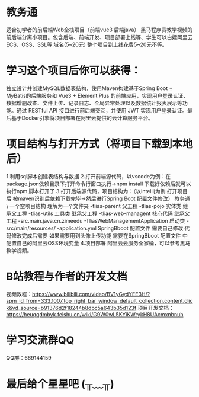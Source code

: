 # 教务通
适合初学者的前后端Web全栈项目（前端vue3 后端java）
黑马程序员教学视频的前后端分离小项目。包含后端、前端开发、项目部署上线等、学生可以白嫖阿里云ECS、OSS、SSL等 域名(5~20元) 整个项目到上线花费5~20元不等。
# 学习这个项目后你可以获得：
独立设计并创建MySQL数据表结构，使用Maven构建基于Spring Boot + MyBatis的后端服务和 Vue3 + Element Plus 的前端应用，实现用户登录认证、数据增删改查、文件上传、记录日志、全局异常处理以及数据统计报表展示等功能。通过 RESTful API 接口进行前后端交互，并使用 JWT 实现用户登录认证。最后基于Docker引擎将项目部署在阿里云提供的云计算服务平台。
# 项目结构与打开方式（将项目下载到本地后）
  1.利用sql脚本创建表结构与数据
  2.打开前端源代码，以vscode为例：在package.json依赖目录下打开命令行窗口执行->npm install 下载好依赖后就可以执行npm 脚本打开了
  3.打开后端源代码，项目结构为：（以intellij为例 打开项目后 被maven识别后依赖下载完毕->然后进行Spring Boot 配置文件修改）
    教务通 \\ 一个空项目结构 理解为一个文件夹
      -tlias-parent 父工程
      -tlias-pojo 实体类 继承父工程
      -tlias-utils 工具类 继承父工程
      -tlias-web-managent 核心代码 继承父工程
        -src.main.java.cn.zimeedu
          -TliasWebManagementApplication 启动类
        -src/main/resources/
          -application.yml SpringBboot 配置文件    需要自己修改
    代码修改完成后需要 如果需要用到头像上传功能 需要在SpringBboot 配置文件 中配置自己的阿里云OSS环境变量
  4.项目部署 阿里云云服务全家桶，可以参考黑马教学视频。
# B站教程与作者的开发文档
  视频教程：https://www.bilibili.com/video/BV1yGydYEE3H/?spm_id_from=333.1007.top_right_bar_window_default_collection.content.click&vd_source=b91376d2f18244b8dbc5a643b35d123f
  项目开发文档：https://heuqqdmbyk.feishu.cn/wiki/G9W0wL5KYiKWrykH8UAcmxnbnuh
# 学习交流群QQ
  QQ群：669144159
# 最后给个星星吧  (╥﹏╥)
